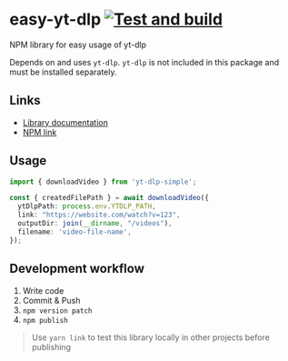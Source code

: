 # easy-yt-dlp [![Test and build](https://github.com/Angael/easy-yt-dlp/actions/workflows/node.js.yml/badge.svg?branch=master)](https://github.com/Angael/easy-yt-dlp/actions/workflows/node.js.yml)

NPM library for easy usage of yt-dlp

Depends on and uses `yt-dlp`. `yt-dlp` is not included in this package and must be installed separately.

## Links

- [Library documentation](docs/README.md)
- [NPM link](https://www.npmjs.com/package/easy-yt-dlp)

## Usage

```ts
import { downloadVideo } from 'yt-dlp-simple';

const { createdFilePath } = await downloadVideo({
  ytDlpPath: process.env.YTDLP_PATH,
  link: "https://website.com/watch?v=123",
  outputDir: join(__dirname, "/videos"),
  filename: 'video-file-name',
});
```



## Development workflow

1. Write code
2. Commit & Push
3. `npm version patch`
4. `npm publish`

> Use `yarn link` to test this library locally in other projects before publishing
> 
